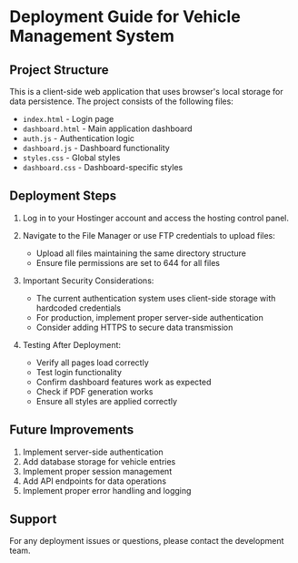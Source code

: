 # Deployment Guide for Vehicle Management System

## Project Structure
This is a client-side web application that uses browser's local storage for data persistence. The project consists of the following files:

- `index.html` - Login page
- `dashboard.html` - Main application dashboard
- `auth.js` - Authentication logic
- `dashboard.js` - Dashboard functionality
- `styles.css` - Global styles
- `dashboard.css` - Dashboard-specific styles

## Deployment Steps

1. Log in to your Hostinger account and access the hosting control panel.

2. Navigate to the File Manager or use FTP credentials to upload files:
   - Upload all files maintaining the same directory structure
   - Ensure file permissions are set to 644 for all files

3. Important Security Considerations:
   - The current authentication system uses client-side storage with hardcoded credentials
   - For production, implement proper server-side authentication
   - Consider adding HTTPS to secure data transmission

4. Testing After Deployment:
   - Verify all pages load correctly
   - Test login functionality
   - Confirm dashboard features work as expected
   - Check if PDF generation works
   - Ensure all styles are applied correctly

## Future Improvements

1. Implement server-side authentication
2. Add database storage for vehicle entries
3. Implement proper session management
4. Add API endpoints for data operations
5. Implement proper error handling and logging

## Support

For any deployment issues or questions, please contact the development team.